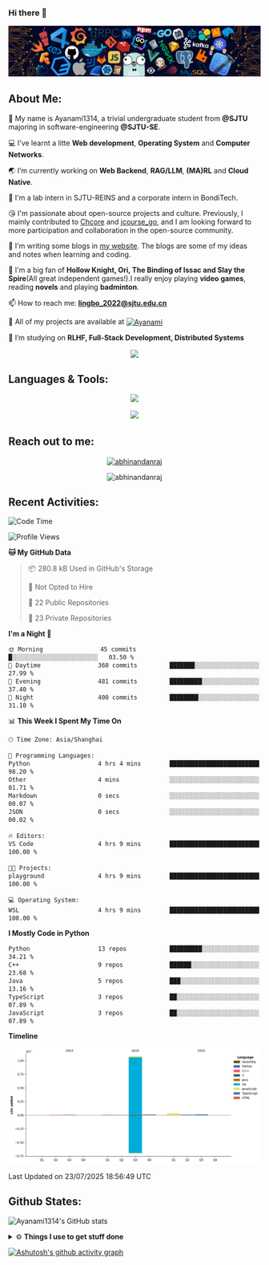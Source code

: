 ### Hi there 👋

![image](https://github.com/Ayanami1314/Ayanami1314/blob/master/assets/Programming.png)

## **About Me:**

🔭 My name is Ayanami1314, a trivial undergraduate student from **@SJTU** majoring in software-engineering **@SJTU-SE**.

💻 I’ve learnt a litte **Web development**, **Operating System** and **Computer Networks**.

🌏 I’m currently working on **Web Backend**, **RAG/LLM**, **(MA)RL** and **Cloud Native**.

👀 I'm a lab intern in SJTU-REINS and a corporate intern in BondiTech.

😘 I'm passionate about open-source projects and culture. Previously, I mainly contributed to [Chcore](https://github.com/SJTU-IPADS/OS-Course-Lab) and [jcourse_go](https://github.com/SJTU-jCourse/jcourse_go), and I am looking forward to more participation and collaboration in the open-source community.

📒 I'm writing some blogs in <a href="https://ayanami1314.github.io/">my website</a>. The blogs are some of my ideas and notes when learning and coding.

📜 I'm a big fan of **Hollow Knight, Ori, The Binding of Issac and Slay the Spire**(All great independent games!).I really enjoy playing **video games**, reading **novels** and playing **badminton**.

📫 How to reach me: **lingbo_2022@sjtu.edu.cn**

💬 All of my projects are available at <a href="https://github.com/Ayanami1314" target="blank"><img align="center" src="https://raw.githubusercontent.com/rahuldkjain/github-profile-readme-generator/master/src/images/icons/Social/github.svg" alt="Ayanami" height="30" width="40" /></a>

🌱 I’m studying on **RLHF, Full-Stack Development, Distributed Systems**

<p align="center">
   <img align="center" src="https://github-readme-streak-stats.herokuapp.com/?user=Ayanami1314&theme=radical&hide_border=true"/>
</p>

## **Languages & Tools:**

<p align="center">
  <a href="https://skillicons.dev">
    <img src="https://skillicons.dev/icons?i=c,cpp,go,java,python,ts,react,spring" />
  </a>
</p>
<p align="center">
  <a href="https://skillicons.dev">
    <img src="https://skillicons.dev/icons?i=linux,docker,vim,vscode,git,mongodb,mysql,postgresql,redis,nginx" />
  </a>
</p>

## **Reach out to me:** ️

<p align="center">
<a href="https://Ayanami1314.github.io" target="_blank"><img align="center" src="https://img.shields.io/badge/Website-3b5998?style=flat-square&logo=google-chrome&logoColor=white" alt="abhinandanraj" /></a>
<p align="center"> <img src="https://komarev.com/ghpvc/?username=Ayanami1314&label=Visitors&color=0088cc&style=flat-square" alt="abhinandanraj" /> </p>

## **Recent Activities:**

<!--START_SECTION:waka-->
![Code Time](http://img.shields.io/badge/Code%20Time-1%2C413%20hrs%2019%20mins-blue)

![Profile Views](http://img.shields.io/badge/Profile%20Views-0-blue)

**🐱 My GitHub Data** 

> 📦 280.8 kB Used in GitHub's Storage 
 > 
> 🚫 Not Opted to Hire
 > 
> 📜 22 Public Repositories 
 > 
> 🔑 23 Private Repositories 
 > 
**I'm a Night 🦉** 

```text
🌞 Morning                45 commits          █░░░░░░░░░░░░░░░░░░░░░░░░   03.50 % 
🌆 Daytime                360 commits         ███████░░░░░░░░░░░░░░░░░░   27.99 % 
🌃 Evening                481 commits         █████████░░░░░░░░░░░░░░░░   37.40 % 
🌙 Night                  400 commits         ████████░░░░░░░░░░░░░░░░░   31.10 % 
```


📊 **This Week I Spent My Time On** 

```text
🕑︎ Time Zone: Asia/Shanghai

💬 Programming Languages: 
Python                   4 hrs 4 mins        █████████████████████████   98.20 % 
Other                    4 mins              ░░░░░░░░░░░░░░░░░░░░░░░░░   01.71 % 
Markdown                 0 secs              ░░░░░░░░░░░░░░░░░░░░░░░░░   00.07 % 
JSON                     0 secs              ░░░░░░░░░░░░░░░░░░░░░░░░░   00.02 % 

🔥 Editors: 
VS Code                  4 hrs 9 mins        █████████████████████████   100.00 % 

🐱‍💻 Projects: 
playground               4 hrs 9 mins        █████████████████████████   100.00 % 

💻 Operating System: 
WSL                      4 hrs 9 mins        █████████████████████████   100.00 % 
```

**I Mostly Code in Python** 

```text
Python                   13 repos            █████████░░░░░░░░░░░░░░░░   34.21 % 
C++                      9 repos             ██████░░░░░░░░░░░░░░░░░░░   23.68 % 
Java                     5 repos             ███░░░░░░░░░░░░░░░░░░░░░░   13.16 % 
TypeScript               3 repos             ██░░░░░░░░░░░░░░░░░░░░░░░   07.89 % 
JavaScript               3 repos             ██░░░░░░░░░░░░░░░░░░░░░░░   07.89 % 
```



**Timeline**

![Lines of Code chart](https://raw.githubusercontent.com/Ayanami1314/Ayanami1314/master/assets/bar_graph.png)


 Last Updated on 23/07/2025 18:56:49 UTC
<!--END_SECTION:waka-->

## **Github States:**

![Ayanami1314's GitHub stats](https://github-readme-stats.vercel.app/api?username=Ayanami1314&show_icons=true&bg_color=00000000)
<!-- [![Top Langs](https://github-readme-stats.vercel.app/api/top-langs/?username=Ayanami1314&layout=donut)](https://github.com/anuraghazra/github-readme-stats) -->

<details>
  <summary>⚙️ <b> Things I use to get stuff done</b></summary>
  	<ul>
  	   <li><b>OS:</b> Ubuntu 24.04 / Windows 11 / Fedora 40(wsl2) </li>
	     <li><b>Laptop:OMEN by HP Laptop</b> </li>
  	   <li><b>Browser: </b> Google Browser</li>
	     <li><b>Code Editor:</b> VSCode / IntelliJ / GoLand</li>
	     <li><b>To Stay Updated:</b> Nov 21th 2024</li>
	    <br />
	</ul>
</details>

[![Ashutosh's github activity graph](https://github-readme-activity-graph.vercel.app/graph?username=Ayanami1314&theme=react-dark)](https://github.com/ashutosh00710/github-readme-activity-graph)

